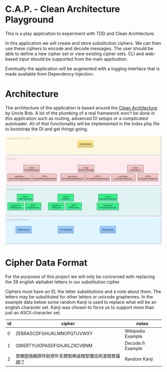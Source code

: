 # C.A.P. - Clean Architecture Playground
This is a play application to experiment with TDD and Clean Architecture.

In this application we will create and store substitution ciphers. We can then use
these ciphers to encode and decode messages. The user should be able to define a 
new cipher set or view existing cipher sets. CLI and web-based input should be 
supported from the main application.

Eventually the application will be augmented with a logging interface that is 
made available from Dependency Injection.

# Architecture
The architecture of the application is based around the 
[Clean Architecture](http://blog.cleancoder.com/uncle-bob/2012/08/13/the-clean-architecture.html)
by Uncle Bob. A lot of the plumbing of a real framework won't be done in this 
application such as routing, advanced DI setups or a complicated autoloader. All 
of that functionality will be implemented in the index.php file to bootstrap the DI
and get things going.

![Architecture Image][arch-image]

[arch-image]: https://raw.githubusercontent.com/itwasscience/cap/master/CAP-Architecture.png "Architecture Image"

# Cipher Data Format

For the purposes of this project we will only be concerned with replacing
the 26 english alphabet letters in our substitution cipher.

Ciphers must have an ID, the letter substitutions and a note about them. The 
letters may be substituted for other letters or unicode graphemes. In the 
example data below some random Kanji is used to replace what will be an 
english character set. Kanji was chosen to force us to support more than 
just an ASCII character set.

| id | cipher | notes |
|----|--------|-------|
| 0 | ZEBRASCDFGHIJKLMNOPQTUVWXY | Wikipedia Example |
| 1 | QWERTYUIOPASDFGHJKLZXCVBNM | Decode.fr Example |
| 2 | 恩嫻圀僥鰯狹忰勁摎朴亥模馭稀誣賎堅懺伍网渣閤畏撮請汀 | Random Kanji |
